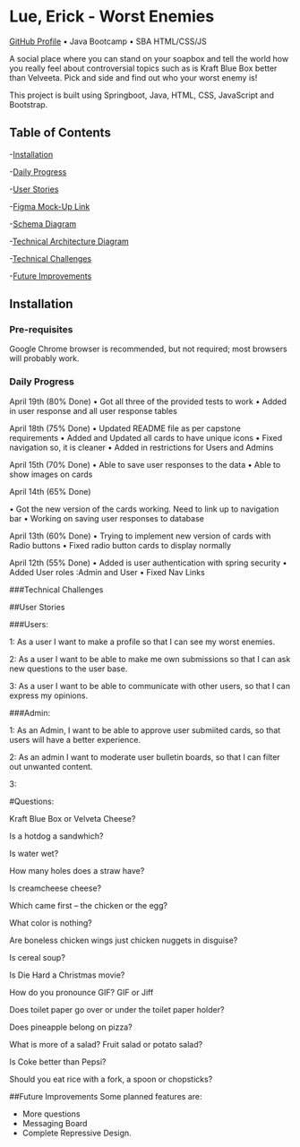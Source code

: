# Lue, Erick - Worst Enemies

[GitHub Profile](https://github.com/RickyRue) • Java Bootcamp • SBA HTML/CSS/JS

A social place where you can stand on your soapbox and tell the world how you really feel about controversial topics
such as is Kraft Blue Box better than Velveeta. Pick and side and find out who your worst enemy is!

This project is built using Springboot, Java, HTML, CSS, JavaScript and Bootstrap.

## Table of Contents
-[Installation](#Installation)

-[Daily Progress](#Daily-Progress)

-[User Stories](#User-Stories)

-[Figma Mock-Up Link](https://www.figma.com/file/h4cgmBr4LQWgtHecmfH2cn/Worst-Enemies---Prototype?node-id=2%3A2)

-[Schema Diagram](https://drive.google.com/file/d/10NCCW-xNtfKOiuEB4PorvalUc6J6enRD/view?usp=sharing)

-[Technical Architecture Diagram](https://drive.google.com/file/d/1WhpjExsebPTJl1jqqwDyLaLgPobohYu5/view?usp=sharing)

-[Technical Challenges](#Technical-Challenges)

-[Future Improvements](#Future-Improvements)
## Installation

### Pre-requisites

Google Chrome browser is recommended, but not required; most browsers will probably work.

### Daily Progress
April 19th (80% Done)
• Got all three of the provided tests to work
• Added in user response and all user response tables


April 18th (75% Done)
• Updated README file as per capstone requirements 
• Added and Updated all cards to have unique icons
• Fixed navigation so, it is cleaner
• Added in restrictions for Users and Admins

April 15th (70% Done)
• Able to save user responses to the data
• Able to show images on cards

April 14th (65% Done)

• Got the new version of the cards working. Need to link up to navigation bar
• Working on saving user responses to database

April 13th (60% Done)
• Trying to implement new version of cards with Radio buttons
• Fixed radio button cards to display normally

April 12th (55% Done)
• Added is user authentication with spring security
• Added User roles :Admin and User
• Fixed Nav Links

###Technical Challenges


##User Stories

###Users:

1: As a user I want to make a profile so that I can see my worst enemies.

2: As a user I want to be able to make me own submissions so that I can ask new questions to the user base.

3: As a user I want to be able to communicate with other users, so that I can express my opinions.

###Admin:

1: As an Admin, I want to be able to approve user submiited cards, so that users will have a better experience.

2: As an admin I want to moderate user bulletin boards, so that I can filter out unwanted content.

3:



#Questions:

Kraft Blue Box or Velveta Cheese?

Is a hotdog a sandwhich?

Is water wet?

How many holes does a straw have?

Is creamcheese cheese?

Which came first – the chicken or the egg?

What color is nothing?

Are boneless chicken wings just chicken nuggets in disguise?

Is cereal soup?

Is Die Hard a Christmas movie?

How do you pronounce GIF?
GIF or Jiff

Does toilet paper go over or under the toilet paper holder?

Does pineapple belong on pizza?

What is more of a salad? Fruit salad or potato salad?

Is Coke better than Pepsi?

Should you eat rice with a fork, a spoon or chopsticks?

##Future Improvements
Some planned features are:
- More questions
- Messaging Board
- Complete Repressive Design.


















